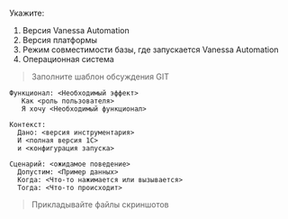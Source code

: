 Укажите:
   1. Версия Vanessa Automation
   2. Версия платформы
   3. Режим совместимости базы, где запускается Vanessa Automation
   4. Операционная система

> Заполните шаблон обсуждения GIT


```Gherkin
Функционал: <Необходимый эффект>
   Как <роль пользователя>
   Я хочу <Необходимый функционал>

Контекст:
  Дано: <версия инструментария>
  И <полная версия 1С>
  и <конфигурация запуска>

Сценарий: <ожидамое поведение>
  Допустим: <Пример данных>
  Когда: <Что-то нажимается или вызывается>
  Тогда: <Что-то происходит>

```

> Прикладывайте файлы скриншотов
